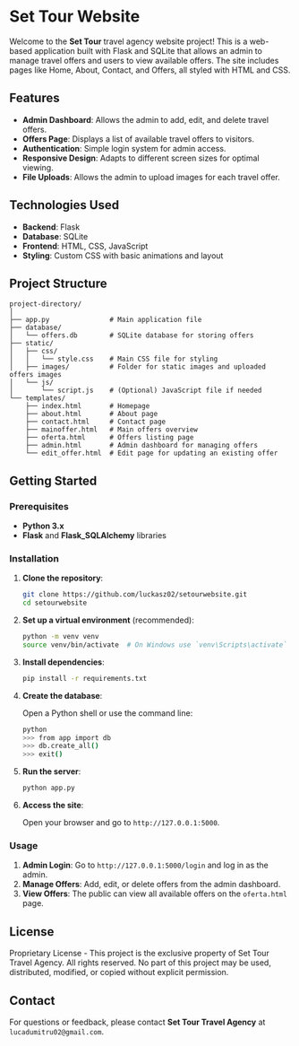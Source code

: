 # Set Tour Website

Welcome to the **Set Tour** travel agency website project! This is a web-based application built with Flask and SQLite that allows an admin to manage travel offers and users to view available offers. The site includes pages like Home, About, Contact, and Offers, all styled with HTML and CSS.

## Features

- **Admin Dashboard**: Allows the admin to add, edit, and delete travel offers.
- **Offers Page**: Displays a list of available travel offers to visitors.
- **Authentication**: Simple login system for admin access.
- **Responsive Design**: Adapts to different screen sizes for optimal viewing.
- **File Uploads**: Allows the admin to upload images for each travel offer.

## Technologies Used

- **Backend**: Flask
- **Database**: SQLite
- **Frontend**: HTML, CSS, JavaScript
- **Styling**: Custom CSS with basic animations and layout

## Project Structure

```plaintext
project-directory/
│
├── app.py               # Main application file
├── database/
│   └── offers.db        # SQLite database for storing offers
├── static/
│   ├── css/
│   │   └── style.css    # Main CSS file for styling
│   ├── images/          # Folder for static images and uploaded offers images
│   └── js/
│       └── script.js    # (Optional) JavaScript file if needed
└── templates/
    ├── index.html       # Homepage
    ├── about.html       # About page
    ├── contact.html     # Contact page
    ├── mainoffer.html   # Main offers overview
    ├── oferta.html      # Offers listing page
    ├── admin.html       # Admin dashboard for managing offers
    └── edit_offer.html  # Edit page for updating an existing offer
```

## Getting Started

### Prerequisites

- **Python 3.x**
- **Flask** and **Flask_SQLAlchemy** libraries

### Installation

1. **Clone the repository**:

   ```bash
   git clone https://github.com/luckasz02/setourwebsite.git
   cd setourwebsite
   ```

2. **Set up a virtual environment** (recommended):

   ```bash
   python -m venv venv
   source venv/bin/activate  # On Windows use `venv\Scripts\activate`
   ```

3. **Install dependencies**:

   ```bash
   pip install -r requirements.txt
   ```

4. **Create the database**:

   Open a Python shell or use the command line:

   ```bash
   python
   >>> from app import db
   >>> db.create_all()
   >>> exit()
   ```

5. **Run the server**:

   ```bash
   python app.py
   ```

6. **Access the site**:

   Open your browser and go to `http://127.0.0.1:5000`.

### Usage

1. **Admin Login**: Go to `http://127.0.0.1:5000/login` and log in as the admin.
2. **Manage Offers**: Add, edit, or delete offers from the admin dashboard.
3. **View Offers**: The public can view all available offers on the `oferta.html` page.

## License

Proprietary License - This project is the exclusive property of Set Tour Travel Agency. All rights reserved. No part of this project may be used, distributed, modified, or copied without explicit permission.

## Contact

For questions or feedback, please contact **Set Tour Travel Agency** at `lucadumitru02@gmail.com`.
